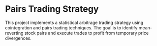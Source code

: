 # Pairs Trading Strategy
 
This project implements a statistical arbitrage trading strategy using cointegration and pairs trading techniques. The goal is to identify mean-reverting stock pairs and execute trades to profit from temporary price divergences.
